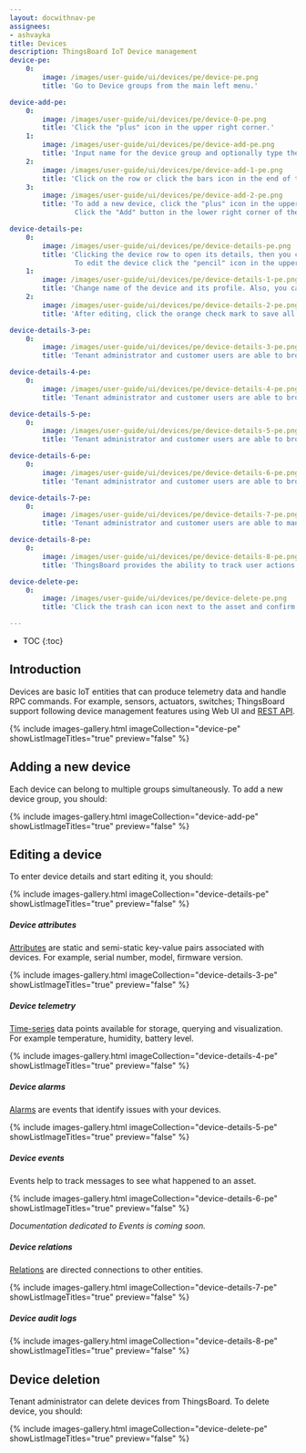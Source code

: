 ```yaml
---
layout: docwithnav-pe
assignees:
- ashvayka
title: Devices
description: ThingsBoard IoT Device management
device-pe:
    0:
        image: /images/user-guide/ui/devices/pe/device-pe.png
        title: 'Go to Device groups from the main left menu.'

device-add-pe:
    0:
        image: /images/user-guide/ui/devices/pe/device-0-pe.png
        title: 'Click the "plus" icon in the upper right corner.'
    1:
        image: /images/user-guide/ui/devices/pe/device-add-pe.png
        title: 'Input name for the device group and optionally type the description.'
    2:
        image: /images/user-guide/ui/devices/pe/device-add-1-pe.png
        title: 'Click on the row or click the bars icon in the end of the row to open the device group.'
    3:
        image: /images/user-guide/ui/devices/pe/device-add-2-pe.png
        title: 'To add a new device, click the "plus" icon in the upper right corner. Input name, select transport type and choose either you should create new device profile or select existing one. In the example, we will create a new one.
                Click the "Add" button in the lower right corner of the dialog to save.'

device-details-pe:
    0:
        image: /images/user-guide/ui/devices/pe/device-details-pe.png
        title: 'Clicking the device row to open its details, then you can manage credentials of the device, delete device, copy its ID and access token, and edit the device.
                To edit the device click the "pencil" icon in the upper right corner of the dialog.'
    1:
        image: /images/user-guide/ui/devices/pe/device-details-1-pe.png
        title: 'Change name of the device and its profile. Also, you can input label and description, or check the Is gateway box.'
    2:
        image: /images/user-guide/ui/devices/pe/device-details-2-pe.png
        title: 'After editing, click the orange check mark to save all applied changes.'

device-details-3-pe:
    0:
        image: /images/user-guide/ui/devices/pe/device-details-3-pe.png
        title: 'Tenant administrator and customer users are able to browse device attributes.'

device-details-4-pe:
    0:
        image: /images/user-guide/ui/devices/pe/device-details-4-pe.png
        title: 'Tenant administrator and customer users are able to browse device telemetry data.'

device-details-5-pe:
    0:
        image: /images/user-guide/ui/devices/pe/device-details-5-pe.png
        title: 'Tenant administrator and customer users are able to browse device alarms.'

device-details-6-pe:
    0:
        image: /images/user-guide/ui/devices/pe/device-details-6-pe.png
        title: 'Tenant administrator and customer users are able to browse events related to a particular device.'

device-details-7-pe:
    0:
        image: /images/user-guide/ui/devices/pe/device-details-7-pe.png
        title: 'Tenant administrator and customer users are able to manage device relations.'

device-details-8-pe:
    0:
        image: /images/user-guide/ui/devices/pe/device-details-8-pe.png
        title: 'ThingsBoard provides the ability to track user actions in order to keep an audit log. It is possible to log user actions related to main entities: assets, devices, dashboard, rules, etc.'

device-delete-pe:
    0:
        image: /images/user-guide/ui/devices/pe/device-delete-pe.png
        title: 'Click the trash can icon next to the asset and confirm it in the dialog box.'

---
```


* TOC
{:toc}

## Introduction

Devices are basic IoT entities that can produce telemetry data and handle RPC commands. For example, sensors, actuators, switches;
ThingsBoard support following device management features using Web UI and [REST API](/docs/pe/reference/rest-api/).

{% include images-gallery.html imageCollection="device-pe" showListImageTitles="true" preview="false" %}

## Adding a new device

Each device can belong to multiple groups simultaneously. To add a new device group, you should:

{% include images-gallery.html imageCollection="device-add-pe" showListImageTitles="true" preview="false" %}

## Editing a device

To enter device details and start editing it, you should:

{% include images-gallery.html imageCollection="device-details-pe" showListImageTitles="true" preview="false" %}

##### Device attributes

[Attributes](/docs/pe/user-guide/attributes/) are static and semi-static key-value pairs associated with devices.
For example, serial number, model, firmware version.

{% include images-gallery.html imageCollection="device-details-3-pe" showListImageTitles="true" preview="false" %}

##### Device telemetry

[Time-series](/docs/pe/user-guide/telemetry/) data points available for storage, querying and visualization. For example temperature, humidity, battery level.

{% include images-gallery.html imageCollection="device-details-4-pe" showListImageTitles="true" preview="false" %}

##### Device alarms

[Alarms](/docs/pe/user-guide/alarms/) are events that identify issues with your devices.

{% include images-gallery.html imageCollection="device-details-5-pe" showListImageTitles="true" preview="false" %}

##### Device events

Events help to track messages to see what happened to an asset.

{% include images-gallery.html imageCollection="device-details-6-pe" showListImageTitles="true" preview="false" %}

_Documentation dedicated to Events is coming soon._

##### Device relations

[Relations](/docs/pe/user-guide/entities-and-relations/#relations) are directed connections to other entities.

{% include images-gallery.html imageCollection="device-details-7-pe" showListImageTitles="true" preview="false" %}

##### Device audit logs

{% include images-gallery.html imageCollection="device-details-8-pe" showListImageTitles="true" preview="false" %}

## Device deletion

Tenant administrator can delete devices from ThingsBoard. To delete device, you should:

{% include images-gallery.html imageCollection="device-delete-pe" showListImageTitles="true" preview="false" %}
